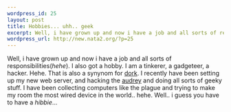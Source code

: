 ```yaml
--- 
wordpress_id: 25
layout: post
title: Hobbies... uhh.. geek
excerpt: Well, i have grown up and now i have a job and all sorts of responsibilities(hehe). I also got a hobby. I am a tinkerer, a gadgeteer, a hacker. Hehe. That is also a synynom for dork. I recently have been setting up my new web server, and hacking the audrey and doing all sorts of geeky stuff. I have been coll...
wordpress_url: http://new.nata2.org/?p=25
---
```

Well, i have grown up and now i have a job and all sorts of responsibilities(<i>hehe</i>). I also got a hobby. I am a tinkerer, a gadgeteer, a hacker. Hehe. That is also a synynom for <a href="http://www.harperreed.org">dork</a>. I recently have been setting up my new web server, and hacking the <a href="http://www.audreyhacking.com">audrey</a> and doing all sorts of geeky stuff. I have been collecting computers like the plague and trying to make my room the most wired device in the world.. hehe. Well.. i guess you have to have a <i>hibbie</i>...

